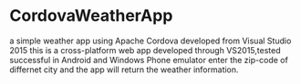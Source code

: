 # CordovaWeatherApp
a simple weather app using Apache Cordova developed from Visual Studio 2015
this is a cross-platform web app developed through VS2015,tested successful in Android and Windows Phone emulator
enter the zip-code of differnet city and the app will return the weather information.
